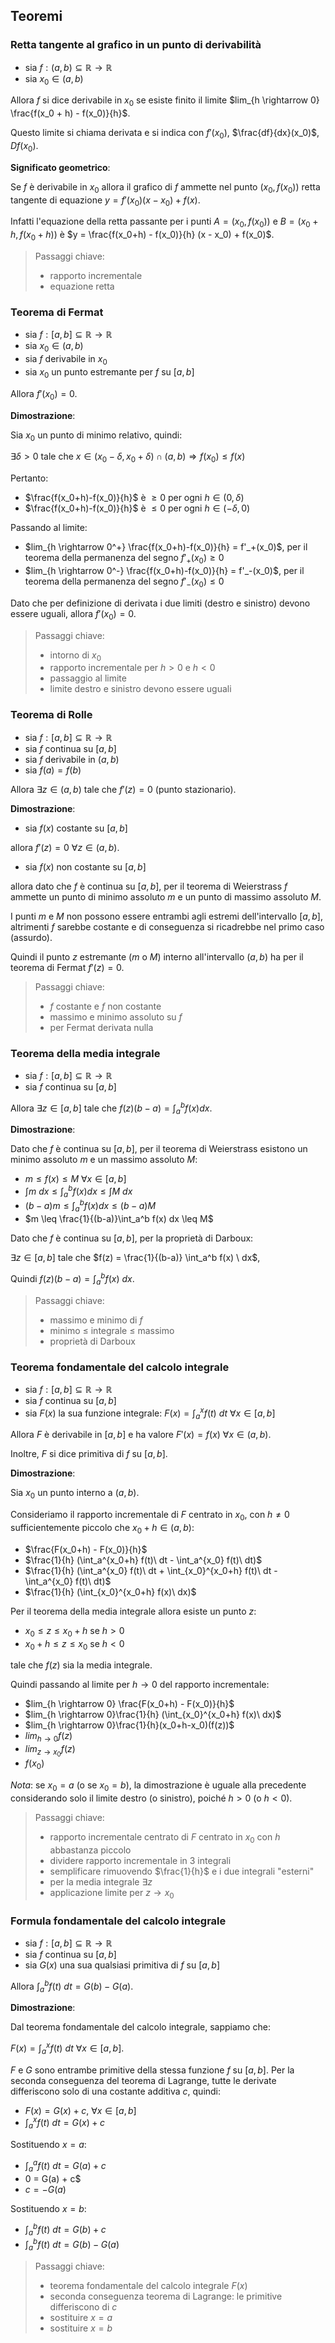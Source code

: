 ## Teoremi

### Retta tangente al grafico in un punto di derivabilità

- sia $f : (a, b) \subseteq \mathbb{R} \rightarrow \mathbb{R}$
- sia $x_0 \in (a, b)$

Allora $f$ si dice derivabile in $x_0$ se esiste finito il limite $lim_{h \rightarrow 0} \frac{f(x_0 + h) - f(x_0)}{h}$.

Questo limite si chiama derivata e si indica con $f'(x_0)$, $\frac{df}{dx}(x_0)$, $Df(x_0)$.

**Significato geometrico**:

Se $f$ è derivabile in $x_0$ allora il grafico di $f$ ammette nel punto $(x_0, f(x_0))$ retta tangente di equazione $y = f'(x_0)(x-x_0) + f(x)$.

Infatti l'equazione della retta passante per i punti $A = (x_0, f(x_0))$ e $B = (x_0+h, f(x_0+h))$ è $y = \frac{f(x_0+h) - f(x_0)}{h} (x - x_0) + f(x_0)$.

> Passaggi chiave:
> - rapporto incrementale
> - equazione retta

### Teorema di Fermat

- sia $f : [a, b] \subseteq \mathbb{R} \rightarrow \mathbb{R}$
- sia $x_0 \in (a, b)$
- sia $f$ derivabile in $x_0$
- sia $x_0$ un punto estremante per $f$ su $[a,b]$

Allora $f'(x_0) = 0$.

**Dimostrazione**:

Sia $x_0$ un punto di minimo relativo, quindi:

$\exists \delta > 0$ tale che $x \in (x_0 - \delta, x_0 + \delta) \cap (a,b) \Rightarrow f(x_0) \leq f(x)$

Pertanto:

- $\frac{f(x_0+h)-f(x_0)}{h}$ è $\geq 0$ per ogni $h \in (0, \delta)$
- $\frac{f(x_0+h)-f(x_0)}{h}$ è $\leq 0$ per ogni $h \in (-\delta, 0)$

Passando al limite:
- $lim_{h \rightarrow 0^+} \frac{f(x_0+h)-f(x_0)}{h} = f'_+(x_0)$, per il teorema della permanenza del segno $f'_+(x_0) \geq 0$
- $lim_{h \rightarrow 0^-} \frac{f(x_0+h)-f(x_0)}{h} = f'_-(x_0)$, per il teorema della permanenza del segno $f'_-(x_0) \leq 0$

Dato che per definizione di derivata i due limiti (destro e sinistro) devono essere uguali, allora $f'(x_0) = 0$.

> Passaggi chiave:
> - intorno di $x_0$
> - rapporto incrementale per $h > 0$ e $h < 0$
> - passaggio al limite
> - limite destro e sinistro devono essere uguali

### Teorema di Rolle

- sia $f : [a, b] \subseteq \mathbb{R} \rightarrow \mathbb{R}$
- sia $f$ continua su $[a, b]$
- sia $f$ derivabile in $(a, b)$
- sia $f(a) = f(b)$

Allora $\exists z \in (a,b)$ tale che $f'(z) = 0$ (punto stazionario).

**Dimostrazione**:

- sia $f(x)$ costante su $[a,b]$

allora $f'(z) = 0 \ \forall z \in (a,b)$.

- sia $f(x)$ non costante su $[a,b]$

allora dato che $f$ è continua su $[a,b]$, per il teorema di Weierstrass $f$ ammette un punto di minimo assoluto $m$ e un punto di massimo assoluto $M$.

I punti $m$ e $M$ non possono essere entrambi agli estremi dell'intervallo $[a,b]$, altrimenti $f$ sarebbe costante e di conseguenza si ricadrebbe nel primo caso (assurdo).

Quindi il punto $z$ estremante ($m$ o $M$) interno all'intervallo $(a,b)$ ha per il teorema di Fermat $f'(z) = 0$.

> Passaggi chiave:
> - $f$ costante e $f$ non costante
> - massimo e minimo assoluto su $f$
> - per Fermat derivata nulla

### Teorema della media integrale

- sia $f : [a, b] \subseteq \mathbb{R} \rightarrow \mathbb{R}$
- sia $f$ continua su $[a, b]$

Allora $\exists z \in [a,b]$ tale che $f(z)(b-a) = \int_a^b f(x)dx$.

**Dimostrazione**:

Dato che $f$ è continua su $[a,b]$, per il teorema di Weierstrass esistono un minimo assoluto $m$ e un massimo assoluto $M$:

- $m \leq f(x) \leq M \ \forall x \in [a,b]$
- $\int m\ dx \leq \int_a^b f(x) dx \leq \int M\ dx$
- $(b-a) m \leq \int_a^b f(x) dx \leq (b-a) M$
- $m \leq \frac{1}{(b-a)}\int_a^b f(x) dx \leq M$

Dato che $f$ è continua su $[a,b]$, per la proprietà di Darboux:

$\exists z \in [a,b]$ tale che $f(z) = \frac{1}{(b-a)} \int_a^b f(x) \ dx$,

Quindi $f(z)(b-a) = \int_a^b f(x) \ dx$.

> Passaggi chiave:
> - massimo e minimo di $f$
> - minimo $\leq$ integrale $\leq$ massimo
> - proprietà di Darboux

### Teorema fondamentale del calcolo integrale

- sia $f : [a, b] \subseteq \mathbb{R} \rightarrow \mathbb{R}$
- sia $f$ continua su $[a,b]$
- sia $F(x)$ la sua funzione integrale: $F(x) = \int_a^x f(t)\ dt\ \forall x \in [a,b]$

Allora $F$ è derivabile in $[a,b]$ e ha valore $F'(x) = f(x) \ \forall x \in (a,b)$.

Inoltre, $F$ si dice primitiva di $f$ su $[a,b]$.

**Dimostrazione**:

Sia $x_0$ un punto interno a $(a,b)$.

Consideriamo il rapporto incrementale di $F$ centrato in $x_0$, con $h \neq 0$ sufficientemente piccolo che $x_0 + h \in (a, b)$:

- $\frac{F(x_0+h) - F(x_0)}{h}$
- $\frac{1}{h} (\int_a^{x_0+h} f(t)\ dt - \int_a^{x_0} f(t)\ dt)$
- $\frac{1}{h} (\int_a^{x_0} f(t)\ dt + \int_{x_0}^{x_0+h} f(t)\ dt - \int_a^{x_0} f(t)\ dt)$
- $\frac{1}{h} (\int_{x_0}^{x_0+h} f(x)\ dx)$

Per il teorema della media integrale allora esiste un punto $z$:

- $x_0 \leq z \leq x_0+h$ se $h > 0$
- $x_0+h \leq z \leq x_0$ se $h < 0$

tale che $f(z)$ sia la media integrale.

Quindi passando al limite per $h \rightarrow 0$ del rapporto incrementale:

- $lim_{h \rightarrow 0} \frac{F(x_0+h) - F(x_0)}{h}$
- $lim_{h \rightarrow 0}\frac{1}{h} (\int_{x_0}^{x_0+h} f(x)\ dx)$
- $lim_{h \rightarrow 0}\frac{1}{h}(x_0+h-x_0)(f(z))$
- $lim_{h \rightarrow 0}f(z)$
- $lim_{z \rightarrow x_0}f(z)$
- $f(x_0)$

_Nota_: se $x_0 = a$ (o se $x_0 = b$), la dimostrazione è uguale alla precedente considerando solo il limite destro (o sinistro), poiché $h > 0$ (o $h < 0$).

> Passaggi chiave:
> - rapporto incrementale centrato di $F$ centrato in $x_0$ con $h$ abbastanza piccolo
> - dividere rapporto incrementale in 3 integrali
> - semplificare rimuovendo $\frac{1}{h}$ e i due integrali "esterni"
> - per la media integrale $\exists z$
> - applicazione limite per $z \rightarrow x_0$

### Formula fondamentale del calcolo integrale

- sia $f : [a, b] \subseteq \mathbb{R} \rightarrow \mathbb{R}$
- sia $f$ continua su $[a,b]$
- sia $G(x)$ una sua qualsiasi primitiva di $f$ su $[a,b]$

Allora $\int_a^b f(t)\ dt = G(b) - G(a)$.

**Dimostrazione**:

Dal teorema fondamentale del calcolo integrale, sappiamo che:

$F(x) = \int_a^x f(t)\ dt \ \forall x \in [a,b]$.

$F$ e $G$ sono entrambe primitive della stessa funzione $f$ su $[a,b]$. Per la seconda conseguenza del teorema di Lagrange, tutte le derivate differiscono solo di una costante additiva $c$, quindi:

- $F(x) = G(x) + c$, $\forall x \in [a,b]$
- $\int_a^x f(t) \ dt = G(x) + c$

Sostituendo $x = a$:

- $\int_a^a f(t) \ dt = G(a) + c$
- 0 = G(a) + c$
- $c = -G(a)$

Sostituendo $x = b$:

- $\int_a^b f(t) \ dt = G(b) + c$
- $\int_a^b f(t) \ dt = G(b) - G(a)$

> Passaggi chiave:
> - teorema fondamentale del calcolo integrale $F(x)$
> - seconda conseguenza teorema di Lagrange: le primitive differiscono di $c$
> - sostituire $x = a$
> - sostituire $x = b$
